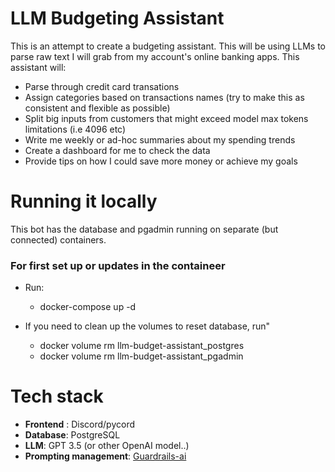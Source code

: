 # LLM Budgeting Assistant

This is an attempt to create a budgeting assistant. This will be using LLMs to parse raw text I will grab from my account's online banking apps. This assistant will:

- Parse through credit card transations
- Assign categories based on transactions names (try to make this as consistent and flexible as possible)
- Split big inputs from customers that might exceed model max tokens limitations (i.e 4096 etc)
- Write me weekly or ad-hoc summaries about my spending trends
- Create a dashboard for me to check the data
- Provide tips on how I could save more money or achieve my goals

# Running it locally

This bot has the database and pgadmin running on separate (but connected) containers.

### For first set up or updates in the containeer

- Run:

  - docker-compose up -d

- If you need to clean up the volumes to reset database, run"
  - docker volume rm llm-budget-assistant_postgres
  - docker volume rm llm-budget-assistant_pgadmin

# Tech stack

- **Frontend** : Discord/pycord
- **Database**: PostgreSQL
- **LLM**: GPT 3.5 (or other OpenAI model..)
- **Prompting management**: [Guardrails-ai](https://shreyar.github.io/guardrails/)
